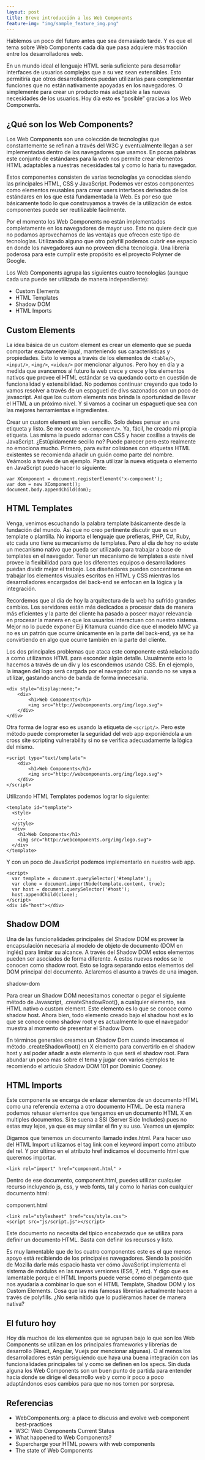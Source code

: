 ```yaml
---
layout: post
title: Breve introducción a los Web Components
feature-img: "img/sample_feature_img.png"
---
```


Hablemos un poco del futuro antes que sea demasiado tarde. Y es que el tema sobre Web Components cada día que pasa adquiere más tracción entre los desarrolladores web.

En un mundo ideal el lenguaje HTML sería suficiente para desarrollar interfaces de usuarios complejas que a su vez sean extensibles. Esto permitiría que otros desarrolladores puedan utilizarlas para complementar funciones que no están nativamente apoyadas en los navegadores. O simplemente para crear un producto más adaptable a las nuevas necesidades de los usuarios. Hoy día esto es “posible” gracias a los Web Components.

## ¿Qué son los Web Components?
Los Web Components son una colección de tecnologías que constantemente se refinan a través del W3C y eventualmente llegan a ser implementadas dentro de los navegadores que usamos. En pocas palabras este conjunto de estándares para la web nos permite crear elementos HTML adaptables a nuestras necesidades tal y como lo haría tu navegador.

Estos componentes consisten de varias tecnologías ya conocidas siendo las principales HTML, CSS y JavaScript. Podemos ver estos componentes como elementos reusables para crear users interfaces derivados de los estándares en los que está fundamentada la Web. Es por eso que básicamente todo lo que construyamos a través de la utilización de estos componentes puede ser reutilizable fácilmente.

Por el momento los Web Components no están implementados completamente en los navegadores de mayor uso. Esto no quiere decir que no podamos aprovecharnos de las ventajas que ofrecen este tipo de tecnologías. Utilizando alguno que otro polyfill podemos cubrir ese espacio en donde los navegadores aun no proveen dicha tecnología. Una librería poderosa para este cumplir este propósito es el proyecto Polymer de Google.

Los Web Components agrupa las siguientes cuatro tecnologías (aunque cada una puede ser utilizada de manera independiente):

- Custom Elements
- HTML Templates
- Shadow DOM
- HTML Imports

## Custom Elements
La idea básica de un custom element es crear un elemento que se pueda comportar exactamente igual, manteniendo sus características y propiedades. Esto lo vemos a través de los elementos de `<table/>`, `<input/>`, `<img/>`, `<video/>` por mencionar algunos. Pero hoy en día y a medida que avancemos al futuro la web crece y crece y los elementos nativos que provee el HTML estándar se va quedando corto en cuestión de funcionalidad y extensibilidad. No podemos continuar creyendo que todo lo vamos resolver a través de un espagueti de divs sazonados con un poco de javascript. Así que los custom elements nos brinda la oportunidad de llevar el HTML a un próximo nivel. Y si vamos a cocinar un espagueti que sea con las mejores herramientas e ingredientes.

Crear un custom element es bien sencillo. Solo debes pensar en una etiqueta y listo. Se me ocurre `<x-component/>`. Ya, fácil, he creado mi propia etiqueta. Las misma la puedo adornar con CSS y hacer cosillas a través de JavaScript. ¿Estúpidamente secillo no?  Puede parecer  pero esto realmente no emociona mucho. Primero, para evitar colisiones con etiquetas HTML existentes se recomienda añadir un guión como parte del nombre. Veámoslo a través de un ejemplo. Para utilizar la nueva etiqueta o elemento en JavaScript puedo hacer lo siguiente:

```
var XComponent = document.registerElement('x-component');
var dom = new XComponent();
document.body.appendChild(dom);
```

## HTML Templates
Venga, venimos escuchando la palabra template básicamente desde la fundación del mundo. Así que no creo pertinente discutir que es un template o plantilla. No importa el lenguaje que prefieras, PHP, C#, Ruby, etc cada uno tiene su mecanismo de templates. Pero al día de hoy no existe un mecanismo nativo que pueda ser utilizado para trabajar a base de templates en el navegador. Tener un mecanismo de templates a este nivel provee la flexibilidad para que los diferentes equipos o desarrolladores puedan dividir mejor el trabajo. Los diseñadores pueden concentrarse en trabajar los elementos visuales escritos en HTML y CSS mientras los desarrolladores encargados del back-end se enfocan en la lógica y la integración.

Recordemos que al día de hoy la arquitectura de la web ha sufrido grandes cambios. Los servidores están más dedicados a procesar data de manera más eficientes y la parte del cliente ha pasado a poseer mayor relevancia en procesar la manera en que los usuarios interactuan con nuestro sistema. Mejor no lo puede exponer Eiji Kitamura cuando dice que el modelo MVC ya no es un patrón que ocurre únicamente en la parte del back-end, ya se ha convirtiendo en algo que ocurre también en la parte del cliente.

Los dos principales problemas que ataca este componente está relacionado a como utilizamos HTML para esconder algún detalle. Usualmente esto lo hacemos a través de un div y los escondemos usando CSS. En el ejemplo, la imagen del logo será cargada por el navegador aún cuando no se vaya a utilizar, gastando ancho de banda de forma innecesaria.

```
<div style="display:none;"> 
    <div> 
        <h1>Web Components</h1> 
        <img src="http://webcomponents.org/img/logo.svg"> 
    </div> 
</div>
```

Otra forma de lograr eso es usando la etiqueta de `<script/>`. Pero este método puede comprometer la seguridad del web app exponiéndola a un cross site scripting vulnerability si no se verifica adecuadamente la lógica del mismo.

```
<script type="text/template"> 
    <div> 
        <h1>Web Components</h1> 
        <img src="http://webcomponents.org/img/logo.svg">
    </div> 
</script>
```

Utilizando HTML Templates podemos lograr lo siguiente:

```
<template id="template">
  <style>
    ...
  </style>
  <div>
    <h1>Web Components</h1>
    <img src="http://webcomponents.org/img/logo.svg">
  </div>
</template>
```

Y con un poco de JavaScript podemos implementarlo en nuestro web app.

```
<script>
  var template = document.querySelector('#template');
  var clone = document.importNode(template.content, true);
  var host = document.querySelector('#host');
  host.appendChild(clone);
</script>
<div id="host"></div>
```

## Shadow DOM
Una de las funcionalidades principales del Shadow DOM es proveer la encapsulación necesaria al modelo de objeto de documento (DOM en inglés) para limitar su alcance. A través del Shadow DOM estos elementos pueden ser asociados de forma diferente. A estos nuevos nodos se le conocen como shadow root. Esto se logra separando estos elementos del DOM principal del documento. Aclaremos el asunto a través de una imagen.

shadow-dom

Para crear un Shadow DOM necesitamos conectar o pegar el siguiente método de Javascript, .createShadowRoot(), a cualquier elemento, sea HTML nativo o custom element. Este elemento es lo que se conoce como shadow host. Ahora bien, todo elemento creado bajo el shadow host es lo que se conoce como shadow root y es actualmente lo que el navegador muestra al momento de presentar el Shadow Dom.

En términos generales creamos un Shadow Dom cuando invocamos el método .createShadowRoot() en X elemento para convertirlo en el shadow host y así poder añadir a este elemento lo que será el shadow root. Para abundar un poco mas sobre el tema y jugar con varios ejemplos te recomiendo el artículo Shadow DOM 101 por Dominic Cooney.

## HTML Imports
Este componente se encarga de enlazar elementos de un documento HTML como una referencia externa a otro documento HTML. De esta manera podemos rehusar elementos que tengamos en un documento HTML X en multiples documentos. Si te suena a SSI (Server Side Includes) pues no estas muy lejos, ya que es muy similar el fin y su uso. Veamos un ejemplo:

Digamos que tenemos un documento llamado index.html. Para hacer uso del HTML Import utilizamos el tag link con el keyword import como atributo del rel. Y por último en el atributo href indicamos el documento html que queremos importar.

```
<link rel="import" href="component.html" >
```

Dentro de ese documento, component.html, puedes utilizar cualquier recurso incluyendo js, css, y web fonts, tal y como lo harías con cualquier documento html:

component.html

```
<link rel="stylesheet" href="css/style.css">
<script src="js/script.js"></script>
```

Este documento no necesita del típico encabezado que se utiliza para definir un documento HTML. Basta con definir los recursos y listo.

Es muy lamentable que de los cuatro componentes este es el que menos apoyo está recibiendo de los principales navegadores. Siendo la posición de Mozilla darle más espacio hasta ver cómo JavaScript implementa el sistema de módulos en las nuevas versiones (ES6, 7, etc). Y digo que es lamentable porque el HTML Imports puede verse como el pegamento que nos ayudaría a combinar lo que son el HTML Template, Shadow DOM y los Custom Elements. Cosa que las más famosas librerías actualmente hacen a través de polyfills. ¿No seria nítido que lo pudiéramos hacer de manera nativa?

## El futuro hoy
Hoy día muchos de los elementos que se agrupan bajo lo que son los Web Components se utilizan en los principales frameworks y librerías de desarrollo (React, Angular, Vuejs por mencionar algunas). O al menos los desarrolladores están persiguiendo que haya una buena integración con las funcionalidades principales tal y como se definen en los specs. Sin duda alguna los Web Components son un buen punto de partida para entender hacia donde se dirige el desarrollo web y como ir poco a poco adaptándonos esos cambios para que no nos tomen por sorpresa.

## Referencias

- WebComponents.org: a place to discuss and evolve web component best-practices
- W3C: Web Components Current Status
- What happened to Web Components?
- Supercharge your HTML powers with web components
- The state of Web Components